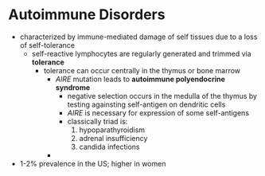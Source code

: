 # Autoimmune Disorders
* characterized by immune-mediated damage of self tissues due to a loss of self-tolerance
	* self-reactive lymphocytes are regularly generated and trimmed via **tolerance**
		* tolerance can occur centrally in the thymus or bone marrow
			* *AIRE* mutation leads to **autoimmune polyendocrine syndrome**
				* negative selection occurs in the medulla of the thymus by testing againsting self-antigen on dendritic cells 
				* *AIRE* is necessary for expression of some self-antigens 
				* classically triad is:
					1. hypoparathyroidism
					2. adrenal insufficiency 
					3. candida infections 
			* 
* 1-2% prevalence in the US; higher in women